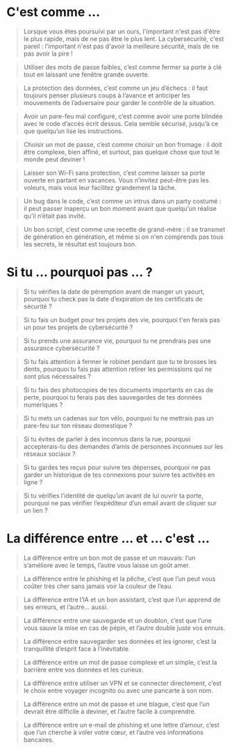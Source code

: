 # C'est comme ...

> Lorsque vous êtes poursuivi par un ours, l'important n'est pas d'être le plus rapide, mais de ne pas être le plus lent. La cybersécurité, c'est pareil : l'important n'est pas d'avoir la meilleure sécurité, mais de ne pas avoir la pire !

> Utiliser des mots de passe faibles, c’est comme fermer sa porte à clé tout en laissant une fenêtre grande ouverte.

>  La protection des données, c’est comme un jeu d’échecs : il faut toujours penser plusieurs coups à l’avance et anticiper les mouvements de l’adversaire pour garder le contrôle de la situation.

> Avoir un pare-feu mal configuré, c’est comme avoir une porte blindée avec le code d’accès écrit dessus. Cela semble sécurisé, jusqu’à ce que quelqu’un lise les instructions.

> Choisir un mot de passe, c’est comme choisir un bon fromage : il doit être complexe, bien affiné, et surtout, pas quelque chose que tout le monde peut deviner !

> Laisser son Wi-Fi sans protection, c’est comme laisser sa porte ouverte en partant en vacances. Vous n’invitez peut-être pas les voleurs, mais vous leur facilitez grandement la tâche.

> Un bug dans le code, c’est comme un intrus dans un party costumé : il peut passer inaperçu un bon moment avant que quelqu’un réalise qu’il n’était pas invité.

> Un bon script, c’est comme une recette de grand-mère : il se transmet de génération en génération, et même si on n'en comprends pas tous les secrets, le résultat est toujours bon.


# Si tu ... pourquoi pas ... ?

> Si tu vérifies la date de péremption avant de manger un yaourt, pourquoi tu check pas la date d’expiration de tes certificats de sécurité ?

> Si tu fais un budget pour tes projets des vie, pourquoi t'en ferais pas un pour tes projets de cybersécurité ?

> Si tu prends une assurance vie, pourquoi tu ne prendrais pas une assurance cybersécurité ?

> Si tu fais attention à fermer le robinet pendant que tu te brosses les dents, pourquoi tu fais pas attention retirer les permissions qui ne sont plus nécessaires ?

> Si tu fais des photocopies de tes documents importants en cas de perte, pourquoi tu ferais pas des sauvegardes de tes données numériques ?

> Si tu mets un cadenas sur ton vélo, pourquoi tu ne mettrais pas un pare-feu sur ton réseau domestique ?

> Si tu évites de parler à des inconnus dans la rue, pourquoi accepterais-tu des demandes d’amis de personnes inconnues sur les réseaux sociaux ?

> Si tu gardes tes reçus pour suivre tes dépenses, pourquoi ne pas garder un historique de tes connexions pour suivre tes activités en ligne ?

> Si tu vérifies l’identité de quelqu’un avant de lui ouvrir ta porte, pourquoi ne pas vérifier l’expéditeur d’un email avant de cliquer sur un lien ?


# La différence entre ... et ... c'est ...

> La différence entre un bon mot de passe et un mauvais: l’un s’améliore avec le temps, l’autre vous laisse un goût amer.

> La différence entre le phishing et la pêche, c’est que l’un peut vous coûter très cher sans jamais voir la couleur de l’eau.

> La différence entre l’IA et un bon assistant, c’est que l’un apprend de ses erreurs, et l’autre… aussi.

> La différence entre une sauvegarde et un doublon, c’est que l’une vous sauve la mise en cas de pépin, et l’autre double juste vos ennuis.

> La différence entre sauvegarder ses données et les ignorer, c’est la tranquillité d’esprit face à l’inévitable.

> La différence entre un mot de passe complexe et un simple, c’est la barrière entre vos données et les curieux.

> La différence entre utiliser un VPN et se connecter directement, c’est le choix entre voyager incognito ou avec une pancarte à son nom.

> La différence entre un mot de passe et une blague, c’est que l’un devrait être difficile à deviner, et l’autre facile à comprendre.

> La différence entre un e-mail de phishing et une lettre d’amour, c’est que l’un cherche à voler votre cœur, et l’autre vos informations bancaires.
